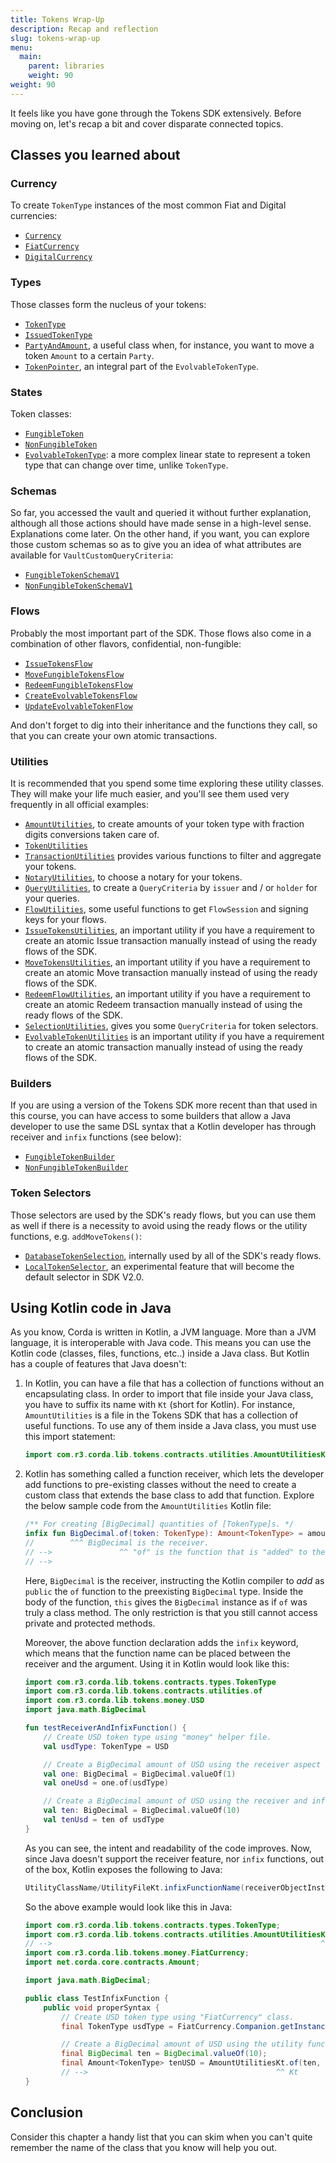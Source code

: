 ```yaml
---
title: Tokens Wrap-Up
description: Recap and reflection
slug: tokens-wrap-up
menu:
  main:
    parent: libraries
    weight: 90  
weight: 90
---
```


It feels like you have gone through the Tokens SDK extensively. Before moving on, let's recap a bit and cover disparate connected topics.

## Classes you learned about

### Currency

To create `TokenType` instances of the most common Fiat and Digital currencies:

* [`Currency`](https://docs.oracle.com/javase/8/docs/api/java/util/Currency.html)
* [`FiatCurrency`](https://github.com/corda/token-sdk/blob/master/modules/money/src/main/kotlin/com/r3/corda/lib/tokens/money/FiatCurrency.kt)
* [`DigitalCurrency`](https://github.com/corda/token-sdk/blob/master/modules/money/src/main/kotlin/com/r3/corda/lib/tokens/money/DigitalCurrency.kt)

### Types

Those classes form the nucleus of your tokens:

* [`TokenType`](https://github.com/corda/token-sdk/blob/master/contracts/src/main/kotlin/com/r3/corda/lib/tokens/contracts/types/TokenType.kt)
* [`IssuedTokenType`](https://github.com/corda/token-sdk/blob/master/contracts/src/main/kotlin/com/r3/corda/lib/tokens/contracts/types/IssuedTokenType.kt)
* [`PartyAndAmount`](https://github.com/corda/token-sdk/blob/master/workflows/src/main/kotlin/com/r3/corda/lib/tokens/workflows/types/PartyAndAmount.kt), a useful class when, for instance, you want to move a token `Amount` to a certain `Party`.
* [`TokenPointer`](https://github.com/corda/token-sdk/blob/master/contracts/src/main/kotlin/com/r3/corda/lib/tokens/contracts/types/TokenPointer.kt), an integral part of the `EvolvableTokenType`.

### States

Token classes:

* [`FungibleToken`](https://github.com/corda/token-sdk/blob/master/contracts/src/main/kotlin/com/r3/corda/lib/tokens/contracts/states/FungibleToken.kt)
* [`NonFungibleToken`](https://github.com/corda/token-sdk/blob/master/contracts/src/main/kotlin/com/r3/corda/lib/tokens/contracts/states/NonFungibleToken.kt)
* [`EvolvableTokenType`](https://github.com/corda/token-sdk/blob/master/contracts/src/main/kotlin/com/r3/corda/lib/tokens/contracts/states/EvolvableTokenType.kt): a more complex linear state to represent a token type that can change over time, unlike `TokenType`.

### Schemas

So far, you accessed the vault and queried it without further explanation, although all those actions should have made sense in a high-level sense. Explanations come later. On the other hand, if you want, you can explore those custom schemas so as to give you an idea of what attributes are available for `VaultCustomQueryCriteria`:

* [`FungibleTokenSchemaV1`](https://github.com/corda/token-sdk/blob/master/contracts/src/main/kotlin/com/r3/corda/lib/tokens/contracts/internal/schemas/FungibleTokenSchema.kt)
* [`NonFungibleTokenSchemaV1`](https://github.com/corda/token-sdk/blob/master/contracts/src/main/kotlin/com/r3/corda/lib/tokens/contracts/internal/schemas/NonFungibleTokenSchema.kt)

### Flows

Probably the most important part of the SDK. Those flows also come in a combination of other flavors, confidential, non-fungible:

* [`IssueTokensFlow`](https://github.com/corda/token-sdk/blob/master/workflows/src/main/kotlin/com/r3/corda/lib/tokens/workflows/flows/issue/IssueTokensFlow.kt)
* [`MoveFungibleTokensFlow`](https://github.com/corda/token-sdk/blob/master/workflows/src/main/kotlin/com/r3/corda/lib/tokens/workflows/flows/move/MoveFungibleTokensFlow.kt)
* [`RedeemFungibleTokensFlow`](https://github.com/corda/token-sdk/blob/master/workflows/src/main/kotlin/com/r3/corda/lib/tokens/workflows/flows/redeem/RedeemFungibleTokensFlow.kt)
* [`CreateEvolvableTokensFlow`](https://github.com/corda/token-sdk/blob/master/workflows/src/main/kotlin/com/r3/corda/lib/tokens/workflows/flows/evolvable/CreateEvolvableTokensFlow.kt)
* [`UpdateEvolvableTokenFlow`](https://github.com/corda/token-sdk/blob/master/workflows/src/main/kotlin/com/r3/corda/lib/tokens/workflows/flows/evolvable/UpdateEvolvableTokenFlow.kt)

And don't forget to dig into their inheritance and the functions they call, so that you can create your own atomic transactions.

### Utilities

It is recommended that you spend some time exploring these utility classes. They will make your life much easier, and you'll see them used very frequently in all official examples:

* [`AmountUtilities`](https://github.com/corda/token-sdk/blob/master/contracts/src/main/kotlin/com/r3/corda/lib/tokens/contracts/utilities/AmountUtilities.kt), to create amounts of your token type with fraction digits conversions taken care of.
* [`TokenUtilities`](https://github.com/corda/token-sdk/blob/master/contracts/src/main/kotlin/com/r3/corda/lib/tokens/contracts/utilities/TokenUtilities.kt)
* [`TransactionUtilities`](https://github.com/corda/token-sdk/blob/master/contracts/src/main/kotlin/com/r3/corda/lib/tokens/contracts/utilities/TransactionUtilities.kt) provides various functions to filter and aggregate your tokens.
* [`NotaryUtilities`](https://github.com/corda/token-sdk/blob/master/workflows/src/main/kotlin/com/r3/corda/lib/tokens/workflows/utilities/NotaryUtilities.kt), to choose a notary for your tokens.
* [`QueryUtilities`](https://github.com/corda/token-sdk/blob/master/workflows/src/main/kotlin/com/r3/corda/lib/tokens/workflows/utilities/QueryUtilities.kt), to create a `QueryCriteria` by `issuer` and&nbsp;/ or `holder` for your queries.
* [`FlowUtilities`](https://github.com/corda/token-sdk/blob/master/workflows/src/main/kotlin/com/r3/corda/lib/tokens/workflows/utilities/FlowUtilities.kt), some useful functions to get `FlowSession` and signing keys for your flows.
* [`IssueTokensUtilities`](https://github.com/corda/token-sdk/blob/master/workflows/src/main/kotlin/com/r3/corda/lib/tokens/workflows/flows/issue/IssueTokensUtilities.kt), an important utility if you have a requirement to create an atomic Issue transaction manually instead of using the ready flows of the SDK.
* [`MoveTokensUtilities`](https://github.com/corda/token-sdk/blob/master/workflows/src/main/kotlin/com/r3/corda/lib/tokens/workflows/flows/move/MoveTokensUtilities.kt), an important utility if you have a requirement to create an atomic Move transaction manually instead of using the ready flows of the SDK.
* [`RedeemFlowUtilities`](https://github.com/corda/token-sdk/blob/master/workflows/src/main/kotlin/com/r3/corda/lib/tokens/workflows/flows/redeem/RedeemFlowUtilities.kt), an important utility if you have a requirement to create an atomic Redeem transaction manually instead of using the ready flows of the SDK.
* [`SelectionUtilities`](https://github.com/corda/token-sdk/blob/master/modules/selection/src/main/kotlin/com.r3.corda.lib.tokens.selection/SelectionUtilities.kt), gives you some `QueryCriteria` for token selectors.
* [`EvolvableTokenUtilities`](https://github.com/corda/token-sdk/blob/master/workflows/src/main/kotlin/com/r3/corda/lib/tokens/workflows/flows/evolvable/EvolvableTokenUtilities.kt) is an important utility if you have a requirement to create an atomic transaction manually instead of using the ready flows of the SDK.

### Builders

If you are using a version of the Tokens SDK more recent than that used in this course, you can have access to some builders that allow a Java developer to use the same DSL syntax that a Kotlin developer has through receiver and `infix` functions (see below):

* [`FungibleTokenBuilder`](https://github.com/corda/token-sdk/blob/master/workflows/src/main/kotlin/com/r3/corda/lib/tokens/workflows/utilities/FungibleTokenBuilder.kt)
* [`NonFungibleTokenBuilder`](https://github.com/corda/token-sdk/blob/master/workflows/src/main/kotlin/com/r3/corda/lib/tokens/workflows/utilities/NonFungibleTokenBuilder.kt)

### Token Selectors

Those selectors are used by the SDK's ready flows, but you can use them as well if there is a necessity to avoid using the ready flows or the utility functions, e.g. `addMoveTokens()`:

* [`DatabaseTokenSelection`](https://github.com/corda/token-sdk/blob/master/modules/selection/src/main/kotlin/com.r3.corda.lib.tokens.selection/database/selector/DatabaseTokenSelection.kt), internally used by all of the SDK's ready flows.
* [`LocalTokenSelector`](https://github.com/corda/token-sdk/blob/master/modules/selection/src/main/kotlin/com.r3.corda.lib.tokens.selection/memory/selector/LocalTokenSelector.kt), an experimental feature that will become the default selector in SDK V2.0.

## Using Kotlin code in Java

As you know, Corda is written in Kotlin, a JVM language. More than a JVM language, it is interoperable with Java code. This means you can use the Kotlin code (classes, files, functions, etc..) inside a Java class. But Kotlin has a couple of features that Java doesn't:

1. In Kotlin, you can have a file that has a collection of functions without an encapsulating class. In order to import that file inside your Java class, you have to suffix its name with `Kt` (short for Kotlin). For instance, `AmountUtilities` is a file in the Tokens SDK that has a collection of useful functions. To use any of them inside a Java class, you must use this import statement:

    ```java
    import com.r3.corda.lib.tokens.contracts.utilities.AmountUtilitiesKt; // <-- Kt!
    ```

2. Kotlin has something called a function receiver, which lets the developer add functions to pre-existing classes without the need to create a custom class that extends the base class to add that function. Explore the below sample code from the `AmountUtilities` Kotlin file:

    ```kotlin
    /** For creating [BigDecimal] quantities of [TokenType]s. */
    infix fun BigDecimal.of(token: TokenType): Amount<TokenType> = amount(this, token)
    //        ^^^ BigDecimal is the receiver.
    // -->               ^^ "of" is the function that is "added" to the BigDecimal type.
    // -->                                                                ^^ "this" refers to the BigDecimal instance to which the .of function has been "added".
    ```
    Here, `BigDecimal` is the receiver, instructing the Kotlin compiler to _add_ as `public` the `of` function to the preexisting `BigDecimal` type. Inside the body of the function, `this` gives the `BigDecimal` instance as if `of` was truly a class method. The only restriction is that you still cannot access private and protected methods.

    Moreover, the above function declaration adds the `infix` keyword, which means that the function name can be placed between the receiver and the argument. Using it in Kotlin would look like this:

    ```kotlin
    import com.r3.corda.lib.tokens.contracts.types.TokenType
    import com.r3.corda.lib.tokens.contracts.utilities.of
    import com.r3.corda.lib.tokens.money.USD
    import java.math.BigDecimal

    fun testReceiverAndInfixFunction() {
        // Create USD token type using "money" helper file.
        val usdType: TokenType = USD

        // Create a BigDecimal amount of USD using the receiver aspect of the "of" function.
        val one: BigDecimal = BigDecimal.valueOf(1)
        val oneUsd = one.of(usdType)

        // Create a BigDecimal amount of USD using the receiver and infix aspects.
        val ten: BigDecimal = BigDecimal.valueOf(10)
        val tenUsd = ten of usdType
    }
    ```
    As you can see, the intent and readability of the code improves. Now, since Java doesn't support the receiver feature, nor `infix` functions, out of the box, Kotlin exposes the following to Java:

    ```java
    UtilityClassName/UtilityFileKt.infixFunctionName(receiverObjectInstance, functionInputParameterValue)
    ```
    So the above example would look like this in Java:

    ```java
    import com.r3.corda.lib.tokens.contracts.types.TokenType;
    import com.r3.corda.lib.tokens.contracts.utilities.AmountUtilitiesKt;
    // -->                                                            ^^ Kt
    import com.r3.corda.lib.tokens.money.FiatCurrency;
    import net.corda.core.contracts.Amount;

    import java.math.BigDecimal;

    public class TestInfixFunction {
        public void properSyntax {
            // Create USD token type using "FiatCurrency" class.
            final TokenType usdType = FiatCurrency.Companion.getInstance("USD");

            // Create a BigDecimal amount of USD using the utility function.
            final BigDecimal ten = BigDecimal.valueOf(10);
            final Amount<TokenType> tenUSD = AmountUtilitiesKt.of(ten, usdType);
            // -->                                          ^^ Kt
    }
    ```

## Conclusion

Consider this chapter a handy list that you can skim when you can't quite remember the name of the class that you know will help you out.
